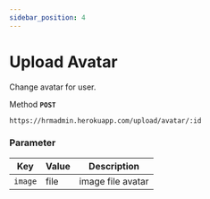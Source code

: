 ```yaml
---
sidebar_position: 4
---
```


# Upload Avatar

Change avatar for user.

Method **`POST`**

```shell
https://hrmadmin.herokuapp.com/upload/avatar/:id
```

### Parameter

| Key | Value   | Description          |
| -------------- | ------ | ------------------- |
| `image`     | file | image file avatar    |
